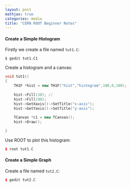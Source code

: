 ```yaml
---
layout: post
mathjax: true
categories: media
title: "CERN ROOT Beginner Notes"
---
```


#### Create a Simple Histogram
Firstly we create a file named `tut1.C`:
```jsx{4,7}
$ gedit tut1.C1
```
Create a histogram and a canvas:
```C++
void tut1()
{
    TH1F *hist = new TH1F("hist","histogram",100,0,100);
    
    hist->Fill(10); //
    hist->Fill(90);
    hist->GetXaxis()->SetTitle("x-axis");
    hist->GetYaxis()->SetTitle("y-axis");
    
    TCanvas *c1 = new TCanvas();
    hist->Draw();

}
```
Use ROOT to plot this histogram:
```C++
$ root tut1.C
```

#### Create a Simple Graph
Create a file named `tut2.C`:
```C++
$ gedit tut2.C
```

